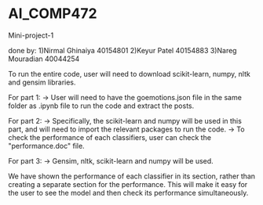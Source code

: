 # AI_COMP472
Mini-project-1

done by:
  1)Nirmal Ghinaiya 40154801
  2)Keyur Patel 40154883
  3)Nareg Mouradian 40044254

To run the entire code, user will need to download scikit-learn, numpy, nltk and gensim libraries. 

For part 1: -> User will need to have the goemotions.json file in the same folder as .ipynb file to run the code and extract the posts.

For part 2: -> Specifically, the scikit-learn and numpy will be used in this part, and will need to import the relevant packages to run the code.
            -> To check the performance of each classifiers, user can check the "performance.doc" file.
          
For part 3: -> Gensim, nltk, scikit-learn and numpy will be used.

We have shown the performance of each classifier in its section, rather than creating a separate section for the performance. This will make it easy for the user to see the model and then check its performance simultaneously.
